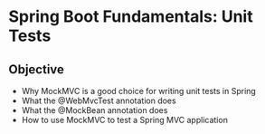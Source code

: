 # Spring Boot Fundamentals: Unit Tests #

## Objective ##

- Why MockMVC is a good choice for writing unit tests in Spring
- What the @WebMvcTest annotation does
- What the @MockBean annotation does
- How to use MockMVC to test a Spring MVC application
